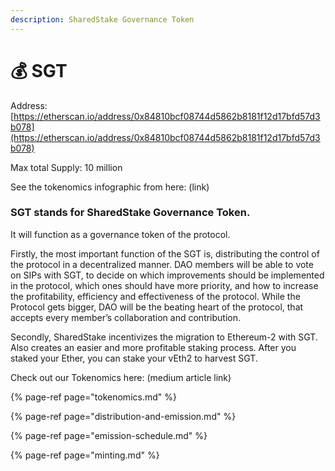```yaml
---
description: SharedStake Governance Token
---
```


# 💰 SGT

Address:  [https://etherscan.io/address/0x84810bcf08744d5862b8181f12d17bfd57d3b078](https://etherscan.io/address/0x84810bcf08744d5862b8181f12d17bfd57d3b078)

Max total Supply: 10 million

See the tokenomics infographic from here: \(link\)

### SGT stands for SharedStake Governance Token. 

It will function as a governance token of the protocol. 

Firstly, the most important function of the SGT is, distributing the control of the protocol in a decentralized manner. DAO members will be able to vote on SIPs with SGT, to decide on which improvements should be implemented in the protocol, which ones should have more priority, and how to increase the profitability, efficiency and effectiveness of the protocol. While the Protocol gets bigger, DAO will be the beating heart of the protocol, that accepts every member’s collaboration and contribution.

Secondly, SharedStake incentivizes the migration to Ethereum-2 with SGT. Also creates an easier and more profitable staking process. After you staked your Ether, you can stake your vEth2 to harvest SGT. 

Check out our Tokenomics here: \(medium article link\)

{% page-ref page="tokenomics.md" %}

{% page-ref page="distribution-and-emission.md" %}

{% page-ref page="emission-schedule.md" %}

{% page-ref page="minting.md" %}



